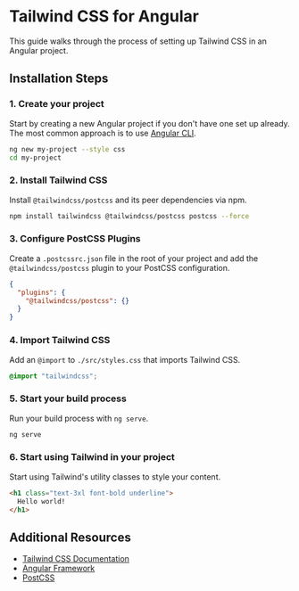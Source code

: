 # Tailwind CSS for Angular

This guide walks through the process of setting up Tailwind CSS in an Angular project.

## Installation Steps

### 1. Create your project

Start by creating a new Angular project if you don't have one set up already. The most common approach is to use [Angular CLI](https://angular.dev/tools/cli/setup-local).

```bash
ng new my-project --style css
cd my-project
```

### 2. Install Tailwind CSS

Install `@tailwindcss/postcss` and its peer dependencies via npm.

```bash
npm install tailwindcss @tailwindcss/postcss postcss --force
```

### 3. Configure PostCSS Plugins

Create a `.postcssrc.json` file in the root of your project and add the `@tailwindcss/postcss` plugin to your PostCSS configuration.

```json
{
  "plugins": {
    "@tailwindcss/postcss": {}
  }
}
```

### 4. Import Tailwind CSS

Add an `@import` to `./src/styles.css` that imports Tailwind CSS.

```css
@import "tailwindcss";
```

### 5. Start your build process

Run your build process with `ng serve`.

```bash
ng serve
```

### 6. Start using Tailwind in your project

Start using Tailwind's utility classes to style your content.

```html
<h1 class="text-3xl font-bold underline">
  Hello world!
</h1>
```

## Additional Resources

- [Tailwind CSS Documentation](https://tailwindcss.com/docs)
- [Angular Framework](https://angular.dev)
- [PostCSS](https://postcss.org)